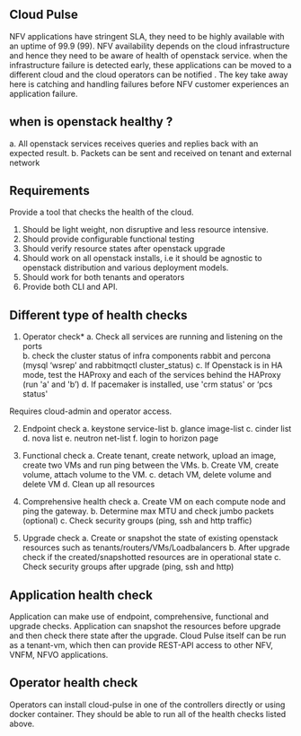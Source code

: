 Cloud Pulse
------------
NFV applications have stringent SLA, they need to be highly available with an uptime of 99.9 (99).
NFV availability depends on the cloud infrastructure and hence they need to be aware of health of openstack service.
when the infrastructure failure is detected early, these applications can be moved to a different cloud and the cloud operators 
can be notified . The key take away here is catching and handling failures before NFV customer experiences an application failure.

when is openstack healthy ?
----------------------------
a. All openstack services receives queries and replies back with an expected result.
b. Packets can be sent and received on tenant and external network

Requirements
------------
Provide a tool that checks the health of the cloud.
1. Should be light weight, non disruptive and less  resource intensive.
2. Should provide configurable functional testing
3. Should verify resource states after openstack upgrade
4. Should work on all openstack installs, i.e it should be agnostic to openstack distribution and various deployment models.
5. Should work for both tenants and operators
6. Provide both CLI and API.

Different type of health checks
--------------------------------
1. Operator check*
   a. Check all services are running and listening on the ports  
   b. check the cluster status of infra components rabbit and percona (mysql ‘wsrep’ and rabbitmqctl cluster_status)
   c. If Openstack is in HA mode, test the HAProxy and each of the services behind the HAProxy (run 'a' and 'b’)
   d. If pacemaker is installed, use 'crm status' or  ‘pcs status'

Requires cloud-admin and operator access.

2. Endpoint check
   a. keystone service-list
   b. glance image-list
   c. cinder list
   d. nova list
   e. neutron net-list
   f. login to horizon page 

3. Functional check
   a. Create tenant, create network, upload an image, create two VMs and run ping between the VMs.
   b. Create VM, create volume, attach volume to the VM.
   c. detach VM, delete volume and delete VM
   d. Clean up all resources

4. Comprehensive health check
   a. Create VM on each compute node and ping the gateway.
   b. Determine max MTU and check jumbo packets (optional)
   c. Check security groups (ping, ssh and http traffic)

5. Upgrade check
   a. Create or snapshot the state of existing openstack resources such as tenants/routers/VMs/Loadbalancers
   b. After upgrade check if the created/snapshotted resources are in operational state
   c. Check security groups after upgrade (ping, ssh and http)

Application health check
-------------------------
   Application can make use of endpoint, comprehensive, functional and upgrade checks. Application can snapshot the resources before upgrade and then check there state after the upgrade. Cloud Pulse itself can be run as a tenant-vm, which then can provide REST-API access to other NFV, VNFM, NFVO applications.

Operator health check
----------------------
  Operators can install cloud-pulse in one of the controllers directly or using docker container. They should be able to run all of the health checks listed above.



